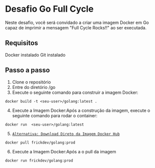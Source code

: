 # Desafio Go Full Cycle
Neste desafio, você será convidado a criar uma imagem Docker em Go capaz de imprimir a mensagem "Full Cycle Rocks!!" ao ser executada.

## Requisitos
Docker instalado
Git instalado

## Passo a passo
1. Clone o repositório
2. Entre do diretório /go
3. Execute o seguinte comando para construir a imagem Docker:
```
docker build -t <seu-user>/golang:latest .
```
4. Execute a Imagem Docker:Após a construção da imagem, execute o seguinte comando para rodar o container:
````
docker run  <seu-user>/golang:latest
````
5. [`Alternativa: Download Direto da Imagem Docker Hub`](https://hub.docker.com/r/frickdev/golang/tags)
````
docker pull frickdev/golang:prod
````

6.  Execute a Imagem Docker:Após a o pull da imagem
````
docker run frickdev/golang:prod
````
